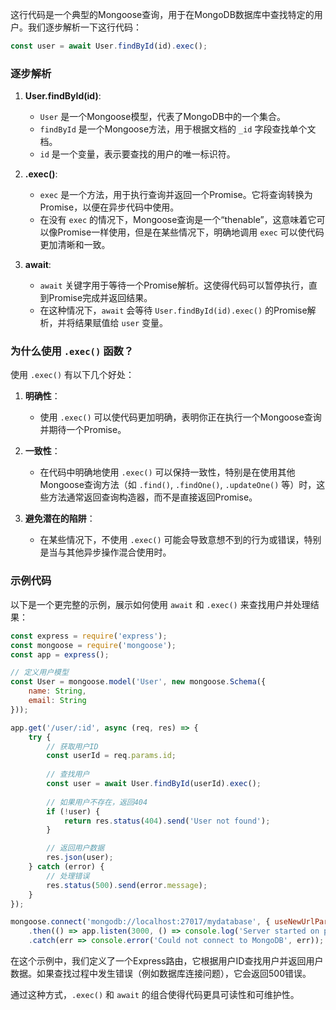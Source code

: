 这行代码是一个典型的Mongoose查询，用于在MongoDB数据库中查找特定的用户。我们逐步解析一下这行代码：

```javascript
const user = await User.findById(id).exec();
```

### 逐步解析

1. **User.findById(id)**:
   - `User` 是一个Mongoose模型，代表了MongoDB中的一个集合。
   - `findById` 是一个Mongoose方法，用于根据文档的 `_id` 字段查找单个文档。
   - `id` 是一个变量，表示要查找的用户的唯一标识符。

2. **.exec()**:
   - `exec` 是一个方法，用于执行查询并返回一个Promise。它将查询转换为Promise，以便在异步代码中使用。
   - 在没有 `exec` 的情况下，Mongoose查询是一个“thenable”，这意味着它可以像Promise一样使用，但是在某些情况下，明确地调用 `exec` 可以使代码更加清晰和一致。

3. **await**:
   - `await` 关键字用于等待一个Promise解析。这使得代码可以暂停执行，直到Promise完成并返回结果。
   - 在这种情况下，`await` 会等待 `User.findById(id).exec()` 的Promise解析，并将结果赋值给 `user` 变量。

### 为什么使用 `.exec()` 函数？

使用 `.exec()` 有以下几个好处：

1. **明确性**：
   - 使用 `.exec()` 可以使代码更加明确，表明你正在执行一个Mongoose查询并期待一个Promise。

2. **一致性**：
   - 在代码中明确地使用 `.exec()` 可以保持一致性，特别是在使用其他Mongoose查询方法（如 `.find()`, `.findOne()`, `.updateOne()` 等）时，这些方法通常返回查询构造器，而不是直接返回Promise。

3. **避免潜在的陷阱**：
   - 在某些情况下，不使用 `.exec()` 可能会导致意想不到的行为或错误，特别是当与其他异步操作混合使用时。

### 示例代码

以下是一个更完整的示例，展示如何使用 `await` 和 `.exec()` 来查找用户并处理结果：

```javascript
const express = require('express');
const mongoose = require('mongoose');
const app = express();

// 定义用户模型
const User = mongoose.model('User', new mongoose.Schema({
    name: String,
    email: String
}));

app.get('/user/:id', async (req, res) => {
    try {
        // 获取用户ID
        const userId = req.params.id;
        
        // 查找用户
        const user = await User.findById(userId).exec();
        
        // 如果用户不存在，返回404
        if (!user) {
            return res.status(404).send('User not found');
        }

        // 返回用户数据
        res.json(user);
    } catch (error) {
        // 处理错误
        res.status(500).send(error.message);
    }
});

mongoose.connect('mongodb://localhost:27017/mydatabase', { useNewUrlParser: true, useUnifiedTopology: true })
    .then(() => app.listen(3000, () => console.log('Server started on port 3000')))
    .catch(err => console.error('Could not connect to MongoDB', err));
```

在这个示例中，我们定义了一个Express路由，它根据用户ID查找用户并返回用户数据。如果查找过程中发生错误（例如数据库连接问题），它会返回500错误。

通过这种方式，`.exec()` 和 `await` 的组合使得代码更具可读性和可维护性。
